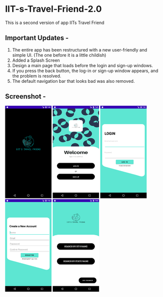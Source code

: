 # IIT-s-Travel-Friend-2.0

This is a second version of app IITs Travel Friend

## Important Updates -

1. The entire app has been restructured with a new user-friendly and simple UI. (The one before it is a little childish)
2. Added a Splash Screen
3. Design a main page that loads before the login and sign-up windows.
4. If you press the back button, the log-in or sign-up window appears, and the problem is resolved.
5. The default navigation bar that looks bad was also removed.

## Screenshot -

<img src="https://github.com/karansinghkushwah1/IIT-s-Travel-Friend-2.0/blob/master/screenshot_app/Screenshot_1671113980.png" width=30% height=30% style="display: inline-block;">

<img src="https://github.com/karansinghkushwah1/IIT-s-Travel-Friend-2.0/blob/master/screenshot_app/Screenshot_1671113986.png" width=30% height=30% style="display: inline-block;">

<img src="https://github.com/karansinghkushwah1/IIT-s-Travel-Friend-2.0/blob/master/screenshot_app/Screenshot_1671114159.png" width=30% height=30% style="display: inline-block;">

<img src="https://github.com/karansinghkushwah1/IIT-s-Travel-Friend-2.0/blob/master/screenshot_app/Screenshot_1671114166.png" width=30% height=30% style="display: inline-block;">

<img src="https://github.com/karansinghkushwah1/IIT-s-Travel-Friend-2.0/blob/master/screenshot_app/Screenshot_1671114222.png" width=30% height=30% style="display: inline-block;">
